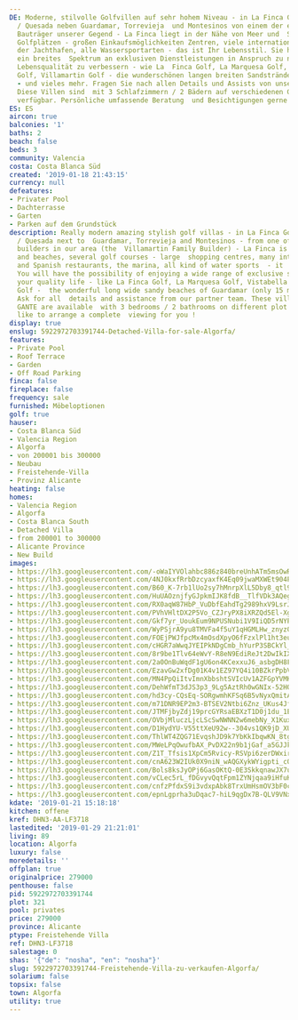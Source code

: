 ```yaml
---
DE: Moderne, stilvolle Golfvillen auf sehr hohem Niveau - in La Finca Golf / Algorfa
  / Quesada neben Guardamar, Torrevieja  und Montesinos von einem der erfahrensten
  Bauträger unserer Gegend - La Finca liegt in der Nähe von Meer und  Stränden, mehreren
  Golfplätzen - großen Einkaufsmöglichkeiten Zentren, viele internationale und spanische  Restaurants,
  der Jachthafen, alle Wassersportarten - das ist Ihr Lebensstil. Sie haben die Möglichkeit,
  ein breites  Spektrum an exklusiven Dienstleistungen in Anspruch zu nehmen, um Ihre
  Lebensqualität zu verbessern - wie La  Finca Golf, La Marquesa Golf, Vistabella
  Golf, Villamartin Golf - die wunderschönen langen breiten Sandstrände von  Guardamar
  - und vieles mehr. Fragen Sie nach allen Details und Assists von unserem Partnerteam.
  Diese Villen sind  mit 3 Schlafzimmern / 2 Bädern auf verschiedenen Grundstücksgrößen
  verfügbar. Persönliche umfassende Beratung  und Besichtigungen gerne und jederzeit.
ES: ES
aircon: true
balconies: '1'
baths: 2
beach: false
beds: 3
community: Valencia
costa: Costa Blanca Süd
created: '2019-01-18 21:43:15'
currency: null
defeatures:
- Privater Pool
- Dachterrasse
- Garten
- Parken auf dem Grundstück
description: Really modern amazing stylish golf villas - in La Finca Golf / Algorfa
  / Quesada next to  Guardamar, Torrevieja and Montesinos - from one of the best experienced
  builders in our area (the  Villamartin Family Builder) - La Finca is near to sea
  and beaches, several golf courses - large  shopping centres, many international
  and Spanish restaurants, the marina, all kind of water sports  - it !s your lifestyle.
  You will have the possibility of enjoying a wide range of exclusive services to  improve
  your quality life - like La Finca Golf, La Marquesa Golf, Vistabella Golf, Villamartin
  Golf -  the wonderful long wide sandy beaches of Guardamar (only 15 min) - and more.
  Ask for all  details and assistance from our partner team. These villas NAMUR and
  GANTE are available  with 3 bedrooms / 2 bathrooms on different plot sizes. We would
  like to arrange a complete  viewing for you !
display: true
enslug: 5922972703391744-Detached-Villa-for-sale-Algorfa/
features:
- Private Pool
- Roof Terrace
- Garden
- Off Road Parking
finca: false
fireplace: false
frequency: sale
furnished: Möbeloptionen
golf: true
hauser:
- Costa Blanca Süd
- Valencia Region
- Algorfa
- von 200001 bis 300000
- Neubau
- Freistehende-Villa
- Provinz Alicante
heating: false
homes:
- Valencia Region
- Algorfa
- Costa Blanca South
- Detached Villa
- from 200001 to 300000
- Alicante Province
- New Build
images:
- https://lh3.googleusercontent.com/-oWaIYVOlahbc886z840breUnhATm5msOwRg49FxNxXYWd_GrRoggV6jICwSUXsFZBc2b7wx9Noc9y-Qw7whRA=w640-rj-e30-l100
- https://lh3.googleusercontent.com/4NJ0kxfRrbDzcyaxfK4Eq09jwaMXWEt904PyY0HIrJgrOsUBMg192kGRQWKS0s8qv6GfTUNJwNK2QzHXrVc=w640-rj-e30-l100
- https://lh3.googleusercontent.com/B60_K-7rb1lUo2sy7hMnrpXlL5Dby8_qtl9ArFuBuBkkM5mKuxbtw_B9rtkfyLedgcS1ee-eFuF_L4DmsHh-=w640-rj-e30-l100
- https://lh3.googleusercontent.com/HuUAOznjfyGJpkmIJK8fdB__TlfVDk3AQegj-XMvDT-zFcYrZ_P_pqmvbc39QuVBAV0LwzeqeF3d98QMOrSL=w640-rj-e30-l100
- https://lh3.googleusercontent.com/RX0aqW87HbP_VuDbfEahdTg2989hxV9LsrJ-m6EHyNtZ8rhLk0xPJ7fpMQmD7PjaD4uN2YQXZGGArbhhSJQe=w640-rj-e30-l100
- https://lh3.googleusercontent.com/PVhVHltDX2P5Vo_CZJryPX8iXRZQd5El-XgI-cAwCVkZm7ZrkhPgKJZao2wcEJBc9Jr2wVaQLUaYG3sZU_Xe=w640-rj-e30-l100
- https://lh3.googleusercontent.com/Gkf7yr_UoukEum9NPUSNubi1V9IiQD5rNYPs5MrFLaPdkI3ZJoc4vM4tM1Hz-vM03uOVYoxuMNdyM02K5uA=w640-rj-e30-l100
- https://lh3.googleusercontent.com/WyPSjrA9yu8TMVFa4f5uY1qHGMLHw_znyz0hliYNL--GIQw5yJvpnef4kxiKzWK7Pn2zsrz3RlUtmBmaAt9D=w640-rj-e30-l100
- https://lh3.googleusercontent.com/FOEjPWJfpcMx4mOsdXpyO6fFzxlPl1ht3euZMAunnIPATERgI6QAk89MkBCNzsWclgIY8AQ6n8UfyqyQyivj=w640-rj-e30-l100
- https://lh3.googleusercontent.com/cHGR7aWwqJYEIPkNDgCmb_hYurP3SBCkYl_sCgomxI9SRPZL2mo1EdL7JLxNQHxcl98uejdOPOcBG5q2bYcf=w640-rj-e30-l100
- https://lh3.googleusercontent.com/8r9be1Tlv64eWvY-R8eN9EdiReJt2DwIkIXyUwB6iR9OkDaYOniQDVS74PwJhw4AqnYXpefdyPkChzSOsg=w640-rj-e30-l100
- https://lh3.googleusercontent.com/2a0OnBuWqdF1gU6on4KCexxuJ6_asbgDH8Fd07W_tdF63Kc08wdD0atxWmjIElDLhfRjAbvmwwZ3AH39JhHa=w640-rj-e30-l100
- https://lh3.googleusercontent.com/EzavGw2xfDg01K4v1EZ97YQ4i10BZkrPpbVQ0yj50BCHjY8G-ouNqkj5gUyWCkDiV6yNc5L0VUxrTlsFlB11zw=w640-rj-e30-l100
- https://lh3.googleusercontent.com/MN4PpQiItvImnXbbshtSVIcUv1AZFGpYVMKAQ2zufuk09_xa7w8D_kjBiRXziBSNV4GHbxkPPkTWHd_7KRKdUA=w640-rj-e30-l100
- https://lh3.googleusercontent.com/DehWfmT3dJS3p3_9Lg5AztRh0wGNIx-52HQcbCD7dXrj2x1oyrihDobYRwq8wE82Z4CAsspP-alnPGJug6I=w640-rj-e30-l100
- https://lh3.googleusercontent.com/hd3cy-CQsEq-SORgwmhKFSq6B5vNyxQmitAIb6NbeJ4WL8QU055WmFmmfhzigR31WRQz7GNsbWz9qf64pDWb=w640-rj-e30-l100
- https://lh3.googleusercontent.com/m71DNR9EP2m3-BTSEV2Ntbi6Znz_UKus4JfNnwXxIOsBN2HB0XrqqB07qvf_MFRDU6WoctPZKIfgq0qXKQa9=w640-rj-e30-l100
- https://lh3.googleusercontent.com/JTMFjbyZdj19prcGYRsaEBXzT1D0j1du_1E_rwVO22pgLHDEz-X9ra_hv_gHWQAAkPf7mdn5SgYwKfpAYmor=w640-rj-e30-l100
- https://lh3.googleusercontent.com/OVbjMluczLjcLScSwNWNN2w6mebNy_X1KuxaGzp5P_AaucZ-9_VmBRdLyZqo14nMsiIWvdzOhYvfTJarvOgv=w640-rj-e30-l100
- https://lh3.googleusercontent.com/D1HydYU-V55ttXeU92w--304vs1QK9jD_XUzek4vml-XMNVJ2bTugZXTnLHtKOSfCnXCmA0Zk0itsvLWuSmi=w640-rj-e30-l100
- https://lh3.googleusercontent.com/ThlWT4ZQG71EvqshJD9k7YbKkIbqwKN_8tgF1fadcIUO7_4ErI15RD0CQjUGD-UTeTX7KUyi5b6NZO_pF064ng=w640-rj-e30-l100
- https://lh3.googleusercontent.com/MWeLPqOwufbAX_PvDX22n9b1jGaf_a5GJJkdVWNYYOgeJnS3I85AY64umErhkI6fE7ZbrtBGpPzhZPiVZus=w640-rj-e30-l100
- https://lh3.googleusercontent.com/Z1T_Tfsis1XpCm5Rvicy-RSVpi6zerDWxir-zYVm27Arr5AQGyd6HVsJVohOXbv4Smpn-ei3Kt23hRX6xsloJQ=w640-rj-e30-l100
- https://lh3.googleusercontent.com/cnA623W2IUk0X9niN_wAQGXykWYigpti_cOCHL0oZdDmslkAhVv3FhOV7q7Q33hbTSNs5MxAbhwy-6F-RpIw=w640-rj-e30-l100
- https://lh3.googleusercontent.com/Bols8ksJyOPj6GasOKtQ-0E3SkkqnawJX7uJbaB9kBZRh5XEqHARSQ8-SlXNdTwMPijX3rFVFfDQzNouiwBS=w640-rj-e30-l100
- https://lh3.googleusercontent.com/vCLec5rL_fDGvyvQqtFpm1ZYNjqaa9iHfuKUFwR7ENRiZE_xcVkWArs5WbGC7anMWldL1VP63f20UF6W5uwR=w640-rj-e30-l100
- https://lh3.googleusercontent.com/cnfzPfdxS9i3vdxpAbk8TrxUmHsmOV3bF0cLIR5Om3uC02MxbAV696sramWmE3yr3NiTE2fDtSITbfaP9nEnyg=w640-rj-e30-l100
- https://lh3.googleusercontent.com/epnLgprha3uDqac7-hiL9qgDx7B-QLV9VNxRIBz6UZwDjg9ukEPHR9vd_CUfdVi3RAlM_cPZMCXDjIg6jMw8=w640-rj-e30-l100
kdate: '2019-01-21 15:18:18'
kitchen: offene
kref: DHN3-AA-LF3718
lastedited: '2019-01-29 21:21:01'
living: 89
location: Algorfa
luxury: false
moredetails: ''
offplan: true
originalprice: 279000
penthouse: false
pid: 5922972703391744
plot: 321
pool: privates
price: 279000
province: Alicante
ptype: Freistehende Villa
ref: DHN3-LF3718
salestage: 0
shas: '{"de": "nosha", "en": "nosha"}'
slug: 5922972703391744-Freistehende-Villa-zu-verkaufen-Algorfa/
solarium: false
topsix: false
town: Algorfa
utility: true
---
```

